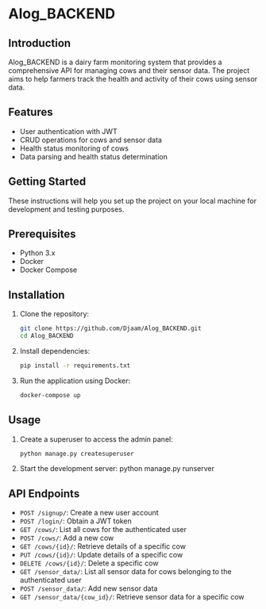 # Alog_BACKEND


## Introduction
Alog_BACKEND is a dairy farm monitoring system that provides a comprehensive API for managing cows and their sensor data. The project aims to help farmers track the health and activity of their cows using sensor data.

## Features
- User authentication with JWT
- CRUD operations for cows and sensor data
- Health status monitoring of cows
- Data parsing and health status determination

## Getting Started
These instructions will help you set up the project on your local machine for development and testing purposes.

## Prerequisites
- Python 3.x
- Docker
- Docker Compose

## Installation
1. Clone the repository:
   ```sh
   git clone https://github.com/Djaam/Alog_BACKEND.git
   cd Alog_BACKEND
   ```

2. Install dependencies:
   ```sh
   pip install -r requirements.txt
   ```

3. Run the application using Docker:
   ```sh
   docker-compose up
   ```

## Usage
1. Create a superuser to access the admin panel:
   ```sh
   python manage.py createsuperuser
   ```

2. Start the development server:
   python manage.py runserver
  

## API Endpoints
- `POST /signup/`: Create a new user account
- `POST /login/`: Obtain a JWT token
- `GET /cows/`: List all cows for the authenticated user
- `POST /cows/`: Add a new cow
- `GET /cows/{id}/`: Retrieve details of a specific cow
- `PUT /cows/{id}/`: Update details of a specific cow
- `DELETE /cows/{id}/`: Delete a specific cow
- `GET /sensor_data/`: List all sensor data for cows belonging to the authenticated user
- `POST /sensor_data/`: Add new sensor data
- `GET /sensor_data/{cow_id}/`: Retrieve sensor data for a specific cow
